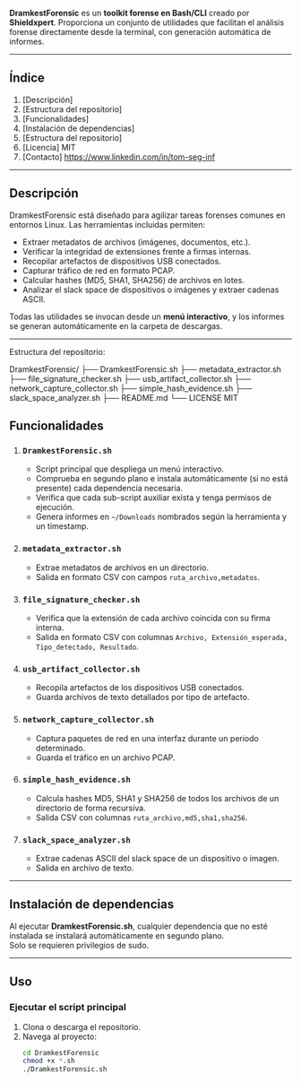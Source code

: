 
**DramkestForensic** es un **toolkit forense en Bash/CLI** creado por **Shieldxpert**. Proporciona un conjunto de utilidades que facilitan el análisis forense directamente desde la terminal, con generación automática de informes.

---

## Índice

1. [Descripción] 
2. [Estructura del repositorio]
3. [Funcionalidades] 
4. [Instalación de dependencias]
5. [Estructura del repositorio] 
6. [Licencia] MIT
7. [Contacto] https://www.linkedin.com/in/tom-seg-inf

---

## Descripción

DramkestForensic está diseñado para agilizar tareas forenses comunes en entornos Linux. Las herramientas incluidas permiten:

- Extraer metadatos de archivos (imágenes, documentos, etc.).  
- Verificar la integridad de extensiones frente a firmas internas.  
- Recopilar artefactos de dispositivos USB conectados.  
- Capturar tráfico de red en formato PCAP.  
- Calcular hashes (MD5, SHA1, SHA256) de archivos en lotes.  
- Analizar el slack space de dispositivos o imágenes y extraer cadenas ASCII.

Todas las utilidades se invocan desde un **menú interactivo**, y los informes se generan automáticamente en la carpeta de descargas.

---

Estructura del repositorio:

DramkestForensic/
├── DramkestForensic.sh
├── metadata_extractor.sh
├── file_signature_checker.sh
├── usb_artifact_collector.sh
├── network_capture_collector.sh
├── simple_hash_evidence.sh
├── slack_space_analyzer.sh
├── README.md
└── LICENSE MIT

## Funcionalidades

1. ### `DramkestForensic.sh`  
   - Script principal que despliega un menú interactivo.  
   - Comprueba en segundo plano e instala automáticamente (si no está presente) cada dependencia necesaria.  
   - Verifica que cada sub-script auxiliar exista y tenga permisos de ejecución.  
   - Genera informes en `~/Downloads` nombrados según la herramienta y un timestamp.

2. ### `metadata_extractor.sh`  
   - Extrae metadatos de archivos en un directorio.  
   - Salida en formato CSV con campos `ruta_archivo,metadatos`.

3. ### `file_signature_checker.sh`  
   - Verifica que la extensión de cada archivo coincida con su firma interna.  
   - Salida en formato CSV con columnas `Archivo, Extensión_esperada, Tipo_detectado, Resultado`.

4. ### `usb_artifact_collector.sh`  
   - Recopila artefactos de los dispositivos USB conectados.  
   - Guarda archivos de texto detallados por tipo de artefacto.

5. ### `network_capture_collector.sh`  
   - Captura paquetes de red en una interfaz durante un periodo determinado.  
   - Guarda el tráfico en un archivo PCAP.

6. ### `simple_hash_evidence.sh`  
   - Calcula hashes MD5, SHA1 y SHA256 de todos los archivos de un directorio de forma recursiva.  
   - Salida CSV con columnas `ruta_archivo,md5,sha1,sha256`.

7. ### `slack_space_analyzer.sh`  
   - Extrae cadenas ASCII del slack space de un dispositivo o imagen.  
   - Salida en archivo de texto.

---

## Instalación de dependencias

Al ejecutar **DramkestForensic.sh**, cualquier dependencia que no esté instalada se instalará automáticamente en segundo plano.  
Solo se requieren privilegios de sudo.

---

## Uso

### Ejecutar el script principal

1. Clona o descarga el repositorio.  
2. Navega al proyecto:
   ```bash
   cd DramkestForensic
   chmod +x *.sh
   ./DramkestForensic.sh

